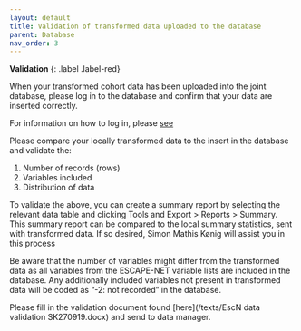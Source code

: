 ```yaml
---
layout: default
title: Validation of transformed data uploaded to the database
parent: Database
nav_order: 3
---
```

**Validation**
{: .label .label-red}

When your transformed cohort data has been uploaded into the joint database, please log in to the database and confirm that your data are inserted correctly.

For information on how to log in, please [see](/texts/EscapeNet_SOP_May2020.pdf)

Please compare your locally transformed data to the insert in the database and validate the:

1. Number of records (rows)
2. Variables included
3. Distribution of data

To validate the above, you can create a summary report by selecting the relevant data table and clicking Tools and Export > Reports > Summary. This summary report can be compared to the local summary statistics, sent with transformed data. If so desired, Simon Mathis Kønig will assist you in this process  

Be aware that the number of variables might differ from the transformed data as all variables from the ESCAPE-NET variable lists are included in the database. Any additionally included variables not present in transformed data will be coded as “-2: not recorded” in the database.

Please fill in the validation document found [here](/texts/EscN data validation SK270919.docx) and send to data manager.
